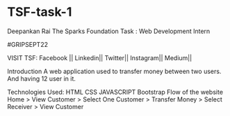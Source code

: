 # TSF-task-1
Deepankan Rai
The Sparks Foundation Task : Web Development Intern

#GRIPSEPT22






VISIT TSF:
Facebook || Linkedin|| Twitter|| Instagram|| Medium||

Introduction
A web application used to transfer money between two users. And having 12 user in it.

Technologies Used:
HTML
CSS
JAVASCRIPT
Bootstrap
Flow of the website
Home > View Customer > Select One Customer > Transfer Money > Select Receiver > View Customer
